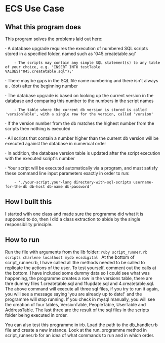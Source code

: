 # ECS Use Case

## What this program does
This program solves the problems laid out here:

·   A database upgrade requires the execution of numbered SQL scripts stored in a specified folder, named such as '045.createtable.sql'

        - The scripts may contain any simple SQL statement(s) to any table of your choice, e.g. 'INSERT INTO testTable VALUES("045.createtable.sql");'



·   There may be gaps in the SQL file name numbering and there isn't always a . (dot) after the beginning number



·   The database upgrade is based on looking up the current version in the database and comparing this number to the numbers in the script names

        - The table where the current db version is stored is called 'versionTable', with a single row for the version, called 'version'



·   If the version number from the db matches the highest number from the scripts then nothing is executed



·   All scripts that contain a number higher than the current db version will be executed against the database in numerical order



·   In addition, the database version table is updated after the script execution with the executed script's number



·   Your script will be executed automatically via a program, and must satisfy these command line input parameters exactly in order to run:

        - './your-script.your-lang directory-with-sql-scripts username-for-the-db db-host db-name db-password'

## How I built this
I started with one class and made sure the programme did what it is supposed to do, then I did a class extraction to abide by the single responsibility principle.

## How to run
Run the file with arguments from the lib folder:
```ruby script_runner.rb scripts charlene localhost mydb ecsdigital ```
At the bottom of script_runner.rb, I have called all the methods needed to be called to replicate the actions of the user. To test yourself, comment out the calls at the bottom. I have included some dummy data so I could see what was happening, the programme creates a row in the versions table, there are thre dummy files 1.createtable.sql and 11update.sql and 4.createtable.sql. The above command will execute all three sql files, if you try to run it again, you will see a message saying 'you are already up to date!' and the programme will stop running. If you check in mysql manually, you will see the creation of four tables, VersionTable, PeopleTable, UserTable and AddressTable. The last three are the result of the sql files in the scripts folder being executed in order.

You can also test this programme in irb. Load the path to the db_handler.rb file and create a new instance. Look at the run_programme method in script_runner.rb for an idea of what commands to run and in which order.
